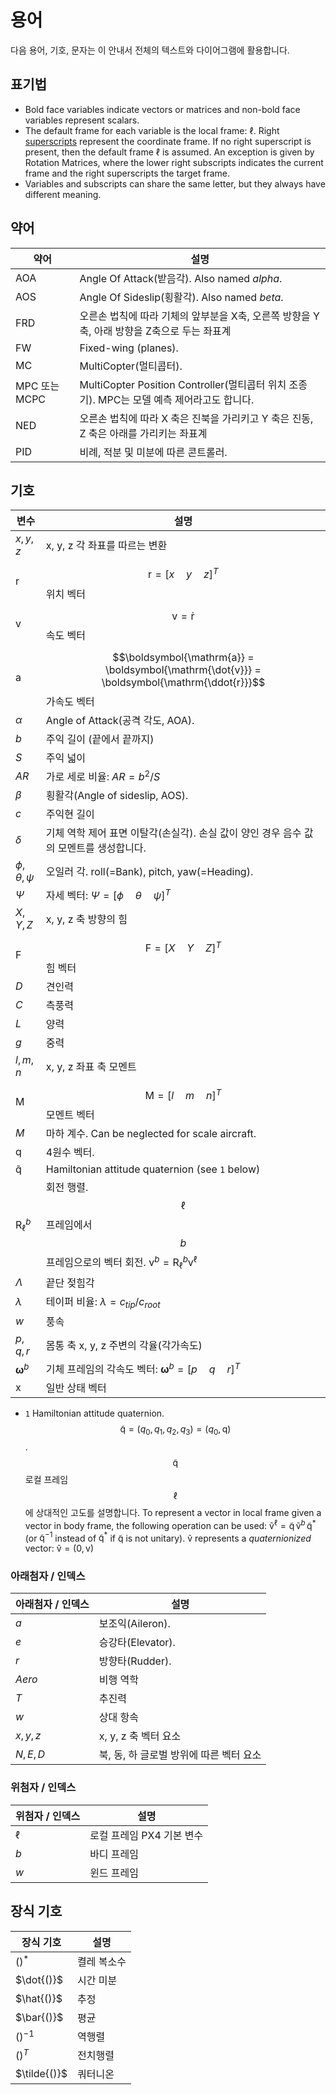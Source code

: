 # 용어

다음 용어, 기호, 문자는 이 안내서 전체의 텍스트와 다이어그램에 활용합니다.

## 표기법

- Bold face variables indicate vectors or matrices and non-bold face variables represent scalars.
- The default frame for each variable is the local frame: $\ell{}$. Right [superscripts](#superscripts) represent the coordinate frame. If no right superscript is present, then the default frame $\ell{}$ is assumed. An exception is given by Rotation Matrices, where the lower right subscripts indicates the current frame and the right superscripts the target frame.
- Variables and subscripts can share the same letter, but they always have different meaning.

## 약어

| 약어          | 설명                                                                  |
| ----------- | ------------------------------------------------------------------- |
| AOA         | Angle Of Attack(받음각). Also named _alpha_.                           |
| AOS         | Angle Of Sideslip(횡활각). Also named _beta_.                          |
| FRD         | 오른손 법칙에 따라 기체의 앞부분을 X축, 오른쪽 방향을 Y축, 아래 방향을 Z축으로 두는 좌표계              |
| FW          | Fixed-wing (planes).                                                |
| MC          | MultiCopter(멀티콥터).                                                  |
| MPC 또는 MCPC | MultiCopter Position Controller(멀티콥터 위치 조종기). MPC는 모델 예측 제어라고도 합니다. |
| NED         | 오른손 법칙에 따라  X 축은 진북을 가리키고 Y 축은 진동, Z 축은 아래를 가리키는 좌표계                |
| PID         | 비례, 적분 및 미분에 따른 콘트롤러.                                               |

## 기호

| 변수                                   | 설명                                                                                                                                           |
| ------------------------------------ | -------------------------------------------------------------------------------------------------------------------------------------------- |
| $x,y,z$                              | x, y, z 각 좌표를 따르는 변환                                                                                                                         |
| $\boldsymbol{\mathrm{r}}$          | $$\boldsymbol{\mathrm{r}} = [x \quad y \quad z]^{T}$$ 위치 벡터                                                                              |
| $\boldsymbol{\mathrm{v}}$          | $$\boldsymbol{\mathrm{v}} = \boldsymbol{\mathrm{\dot{r}}}$$ 속도 벡터                                                                       |
| $\boldsymbol{\mathrm{a}}$          | $$\boldsymbol{\mathrm{a}} = \boldsymbol{\mathrm{\dot{v}}} = \boldsymbol{\mathrm{\ddot{r}}}$$ 가속도 벡터                                  |
| $\alpha$                            | Angle of Attack(공격 각도, AOA).                                                                                                                 |
| $b$                                  | 주익 길이 (끝에서 끝까지)                                                                                                                              |
| $S$                                  | 주익 넓이                                                                                                                                        |
| $AR$                                 | 가로 세로 비율: $AR = b^2/S$                                                                                                                       |
| $\beta$                             | 횡활각(Angle of sideslip, AOS).                                                                                                                 |
| $c$                                  | 주익현 길이                                                                                                                                       |
| $\delta$                            | 기체 역학 제어 표면 이탈각(손실각). 손실 값이 양인 경우 음수 값의 모멘트를 생성합니다.                                                                                          |
| $\phi,\theta,\psi$                | 오일러 각. roll(=Bank), pitch, yaw(=Heading).                                                                                                    |
| $\Psi$                              | 자세 벡터: $\Psi = [\phi \quad \theta \quad \psi]^T$                                                                                       |
| $X,Y,Z$                              | x, y, z 축 방향의 힘                                                                                                                              |
| $\boldsymbol{\mathrm{F}}$          | $$\boldsymbol{\mathrm{F}}= [X \quad Y \quad Z]^T$$ 힘 벡터                                                                                  |
| $D$                                  | 견인력                                                                                                                                          |
| $C$                                  | 측풍력                                                                                                                                          |
| $L$                                  | 양력                                                                                                                                           |
| $g$                                  | 중력                                                                                                                                           |
| $l,m,n$                              | x, y, z 좌표 축 모멘트                                                                                                                             |
| $\boldsymbol{\mathrm{M}}$          | $$\boldsymbol{\mathrm{M}} = [l \quad m \quad n]^T$$ 모멘트 벡터                                                                               |
| $M$                                  | 마하 계수. Can be neglected for scale aircraft.                                                                                                  |
| $\boldsymbol{\mathrm{q}}$          | 4원수 벡터.                                                                                                                                      |
| $\boldsymbol{\mathrm{\tilde{q}}}$ | Hamiltonian attitude quaternion (see `1` below)                                                                                              |
| $\boldsymbol{\mathrm{R}}_\ell^b$  | 회전 행렬. $$\ell$$ 프레임에서 $$b$$ 프레임으로의 벡터 회전. $\boldsymbol{\mathrm{v}}^b = \boldsymbol{\mathrm{R}}_\ell^b \boldsymbol{\mathrm{v}}^\ell$ |
| $\Lambda$                           | 끝단 젖힘각                                                                                                                                       |
| $\lambda$                           | 테이퍼 비율: $\lambda = c_{tip}/c_{root}$                                                                                                      |
| $w$                                  | 풍속                                                                                                                                           |
| $p,q,r$                              | 몸통 축 x, y, z 주변의 각율(각가속도)                                                                                                                    |
| $\boldsymbol{\omega}^b$            | 기체 프레임의 각속도 벡터: $\boldsymbol{\omega}^b = [p \quad q \quad r]^T$                                                                          |
| $\boldsymbol{\mathrm{x}}$          | 일반 상태 벡터                                                                                                                                     |

- `1` Hamiltonian attitude quaternion. $$\boldsymbol{\mathrm{\tilde{q}}} = (q_0, q_1, q_2, q_3) = (q_0, \boldsymbol{\mathrm{q}})$$.<br> $$\boldsymbol{\mathrm{\tilde{q}}}$$ 로컬 프레임 $$\ell$$에 상대적인 고도를 설명합니다. To represent a vector in local frame given a vector in body frame, the following operation can be used: $\boldsymbol{\mathrm{\tilde{v}}}^\ell = \boldsymbol{\mathrm{\tilde{q}}} \, \boldsymbol{\mathrm{\tilde{v}}}^b \, \boldsymbol{\mathrm{\tilde{q}}}^*{}$ (or $\boldsymbol{\mathrm{\tilde{q}}}^{-1}{}$ instead of $\boldsymbol{\mathrm{\tilde{q}}}^*{}$ if $\boldsymbol{\mathrm{\tilde{q}}}{}$ is not unitary). $\boldsymbol{\mathrm{\tilde{v}}}{}$ represents a _quaternionized_ vector: $\boldsymbol{\mathrm{\tilde{v}}} = (0,\boldsymbol{\mathrm{v}})$

### 아래첨자 / 인덱스

| 아래첨자 / 인덱스 | 설명                       |
| ---------- | ------------------------ |
| $a$        | 보조익(Aileron).            |
| $e$        | 승강타(Elevator).           |
| $r$        | 방향타(Rudder).             |
| $Aero$     | 비행 역학                    |
| $T$        | 추진력                      |
| $w$        | 상대 항속                    |
| $x,y,z$    | x, y, z 축 벡터 요소          |
| $N,E,D$    | 북, 동, 하 글로벌 방위에 따른 벡터 요소 |

<a id="superscripts"></a>

### 위첨자 / 인덱스

| 위첨자 / 인덱스 | 설명               |
| --------- | ---------------- |
| $\ell$   | 로컬 프레임 PX4 기본 변수 |
| $b$       | 바디 프레임           |
| $w$       | 윈드 프레임           |

## 장식 기호

| 장식 기호         | 설명     |
| ------------- | ------ |
| $()^*$        | 켤레 복소수 |
| $\dot{()}$   | 시간 미분  |
| $\hat{()}$   | 추정     |
| $\bar{()}$   | 평균     |
| $()^{-1}$     | 역행렬    |
| $()^T$        | 전치행렬   |
| $\tilde{()}$ | 쿼터니온   |
